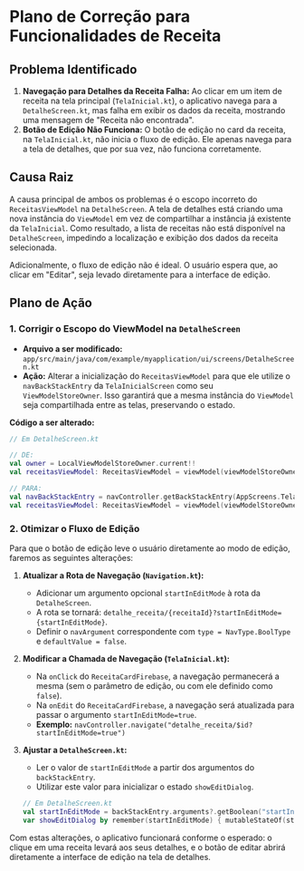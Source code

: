# Plano de Correção para Funcionalidades de Receita

## Problema Identificado

1.  **Navegação para Detalhes da Receita Falha:** Ao clicar em um item de receita na tela principal (`TelaInicial.kt`), o aplicativo navega para a `DetalheScreen.kt`, mas falha em exibir os dados da receita, mostrando uma mensagem de "Receita não encontrada".
2.  **Botão de Edição Não Funciona:** O botão de edição no card da receita, na `TelaInicial.kt`, não inicia o fluxo de edição. Ele apenas navega para a tela de detalhes, que por sua vez, não funciona corretamente.

## Causa Raiz

A causa principal de ambos os problemas é o escopo incorreto do `ReceitasViewModel` na `DetalheScreen`. A tela de detalhes está criando uma nova instância do `ViewModel` em vez de compartilhar a instância já existente da `TelaInicial`. Como resultado, a lista de receitas não está disponível na `DetalheScreen`, impedindo a localização e exibição dos dados da receita selecionada.

Adicionalmente, o fluxo de edição não é ideal. O usuário espera que, ao clicar em "Editar", seja levado diretamente para a interface de edição.

## Plano de Ação

### 1. Corrigir o Escopo do ViewModel na `DetalheScreen`

- **Arquivo a ser modificado:** `app/src/main/java/com/example/myapplication/ui/screens/DetalheScreen.kt`
- **Ação:** Alterar a inicialização do `ReceitasViewModel` para que ele utilize o `navBackStackEntry` da `TelaInicialScreen` como seu `ViewModelStoreOwner`. Isso garantirá que a mesma instância do `ViewModel` seja compartilhada entre as telas, preservando o estado.

**Código a ser alterado:**

```kotlin
// Em DetalheScreen.kt

// DE:
val owner = LocalViewModelStoreOwner.current!!
val receitasViewModel: ReceitasViewModel = viewModel(viewModelStoreOwner = owner)

// PARA:
val navBackStackEntry = navController.getBackStackEntry(AppScreens.TelaInicialScreen.route)
val receitasViewModel: ReceitasViewModel = viewModel(viewModelStoreOwner = navBackStackEntry)
```

### 2. Otimizar o Fluxo de Edição

Para que o botão de edição leve o usuário diretamente ao modo de edição, faremos as seguintes alterações:

1.  **Atualizar a Rota de Navegação (`Navigation.kt`):**
    - Adicionar um argumento opcional `startInEditMode` à rota da `DetalheScreen`.
    - A rota se tornará: `detalhe_receita/{receitaId}?startInEditMode={startInEditMode}`.
    - Definir o `navArgument` correspondente com `type = NavType.BoolType` e `defaultValue = false`.

2.  **Modificar a Chamada de Navegação (`TelaInicial.kt`):**
    - Na `onClick` do `ReceitaCardFirebase`, a navegação permanecerá a mesma (sem o parâmetro de edição, ou com ele definido como `false`).
    - Na `onEdit` do `ReceitaCardFirebase`, a navegação será atualizada para passar o argumento `startInEditMode=true`.
    - **Exemplo:** `navController.navigate("detalhe_receita/$id?startInEditMode=true")`

3.  **Ajustar a `DetalheScreen.kt`:**
    - Ler o valor de `startInEditMode` a partir dos argumentos do `backStackEntry`.
    - Utilizar este valor para inicializar o estado `showEditDialog`.

    ```kotlin
    // Em DetalheScreen.kt
    val startInEditMode = backStackEntry.arguments?.getBoolean("startInEditMode") ?: false
    var showEditDialog by remember(startInEditMode) { mutableStateOf(startInEditMode) }
    ```

Com estas alterações, o aplicativo funcionará conforme o esperado: o clique em uma receita levará aos seus detalhes, e o botão de editar abrirá diretamente a interface de edição na tela de detalhes.